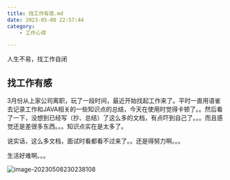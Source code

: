 ```yaml
---
title: 找工作有感.md
date: 2023-05-08 22:57:44
category:
    - 工作心得

---
```

人生不易，找工作自闭
<!-- more -->
## 找工作有感

3月份从上家公司离职，玩了一段时间，最近开始找起工作来了。平时一直用语雀去记录工作和JAVA相关的一些知识点的总结，今天在使用时觉得卡顿了。。然后看了一下，没想到已经写（抄、总结）了这么多的文档，有点吓到自己了。。。而且感觉还是差很多东西。。。知识点实在是太多了。



说实话，这么多文档，面试时看都看不过来了。。还是得努力啊。。。

生活好难啊。。。

![image-20230508230238108](https://bard-note.oss-cn-hangzhou.aliyuncs.com/img/image-20230508230238108.png)
